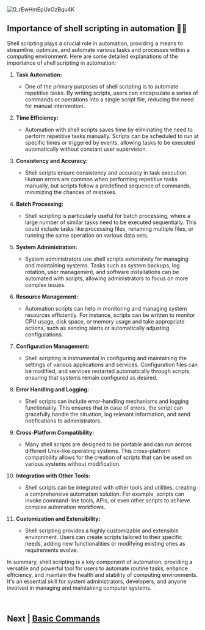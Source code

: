 
![0_rEwHmEpUxOzBqu4K](https://github.com/lioneltchami/A-Shell-Script/assets/85627085/66bfe036-f4a6-4f2e-9137-5f0063dcb292)

## Importance of shell scripting in automation 📌📌


Shell scripting plays a crucial role in automation, providing a means to streamline, optimize, and automate various tasks and processes within a computing environment. Here are some detailed explanations of the importance of shell scripting in automation:

1. **Task Automation:**
   - One of the primary purposes of shell scripting is to automate repetitive tasks. By writing scripts, users can encapsulate a series of commands or operations into a single script file, reducing the need for manual intervention.

2. **Time Efficiency:**
   - Automation with shell scripts saves time by eliminating the need to perform repetitive tasks manually. Scripts can be scheduled to run at specific times or triggered by events, allowing tasks to be executed automatically without constant user supervision.

3. **Consistency and Accuracy:**
   - Shell scripts ensure consistency and accuracy in task execution. Human errors are common when performing repetitive tasks manually, but scripts follow a predefined sequence of commands, minimizing the chances of mistakes.

4. **Batch Processing:**
   - Shell scripting is particularly useful for batch processing, where a large number of similar tasks need to be executed sequentially. This could include tasks like processing files, renaming multiple files, or running the same operation on various data sets.

5. **System Administration:**
   - System administrators use shell scripts extensively for managing and maintaining systems. Tasks such as system backups, log rotation, user management, and software installations can be automated with scripts, allowing administrators to focus on more complex issues.

6. **Resource Management:**
   - Automation scripts can help in monitoring and managing system resources efficiently. For instance, scripts can be written to monitor CPU usage, disk space, or memory usage and take appropriate actions, such as sending alerts or automatically adjusting configurations.

7. **Configuration Management:**
   - Shell scripting is instrumental in configuring and maintaining the settings of various applications and services. Configuration files can be modified, and services restarted automatically through scripts, ensuring that systems remain configured as desired.

8. **Error Handling and Logging:**
   - Shell scripts can include error-handling mechanisms and logging functionality. This ensures that in case of errors, the script can gracefully handle the situation, log relevant information, and send notifications to administrators.

9. **Cross-Platform Compatibility:**
   - Many shell scripts are designed to be portable and can run across different Unix-like operating systems. This cross-platform compatibility allows for the creation of scripts that can be used on various systems without modification.

10. **Integration with Other Tools:**
    - Shell scripts can be integrated with other tools and utilities, creating a comprehensive automation solution. For example, scripts can invoke command-line tools, APIs, or even other scripts to achieve complex automation workflows.

11. **Customization and Extensibility:**
    - Shell scripting provides a highly customizable and extensible environment. Users can create scripts tailored to their specific needs, adding new functionalities or modifying existing ones as requirements evolve.

In summary, shell scripting is a key component of automation, providing a versatile and powerful tool for users to automate routine tasks, enhance efficiency, and maintain the health and stability of computing environments. It's an essential skill for system administrators, developers, and anyone involved in managing and maintaining computer systems.

<br>

## Next | [Basic Commands](https://github.com/lioneltchami/bash-scripting-tutorial/tree/main/Tutorial-Files/02.Basic-Commands)
